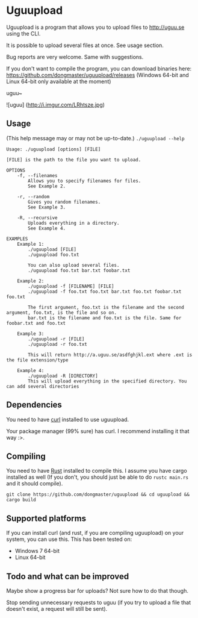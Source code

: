 # Uguupload
Uguupload is a program that allows you to upload files to http://uguu.se using the CLI.

It is possible to upload several files at once. See usage section.

Bug reports are very welcome. Same with suggestions.

If you don't want to compile the program, you can download binaries here: https://github.com/dongmaster/uguupload/releases
(Windows 64-bit and Linux 64-bit only available at the moment)

uguu~

![uguu]
(http://i.imgur.com/LRhtsze.jpg)

## Usage
(This help message may or may not be up-to-date.)
```./uguupload --help```

```
Usage: ./uguupload [options] [FILE]

[FILE] is the path to the file you want to upload.

OPTIONS
    -f, --filenames
        Allows you to specify filenames for files.
        See Example 2.
    
    -r, --random
        Gives you random filenames.
        See Example 3.
        
    -R, --recursive
        Uploads everything in a directory.
        See Example 4.

EXAMPLES
    Example 1:
        ./uguupload [FILE]
        ./uguupload foo.txt
        
        You can also upload several files.
        ./uguupload foo.txt bar.txt foobar.txt

    Example 2:
        ./uguupload -f [FILENAME] [FILE]
        ./uguupload -f foo.txt foo.txt bar.txt foo.txt foobar.txt foo.txt
        
        The first argument, foo.txt is the filename and the second argument, foo.txt, is the file and so on.
        bar.txt is the filename and foo.txt is the file. Same for foobar.txt and foo.txt
        
    Example 3:
        ./uguupload -r [FILE]
        ./uguupload -r foo.txt
        
        This will return http://a.uguu.se/asdfghjkl.ext where .ext is the file extension/type
        
    Example 4:
        ./uguupload -R [DIRECTORY]
        This will upload everything in the specified directory. You can add several directories
```

## Dependencies
You need to have [curl](http://curl.haxx.se) installed to use uguupload.

Your package manager (99% sure) has curl. I recommend installing it that way :>.

## Compiling
You need to have [Rust](http://rust-lang.org) installed to compile this. I assume you have cargo installed as well (If you don't, you should just be able to do ```rustc main.rs``` and it should compile).

```
git clone https://github.com/dongmaster/uguupload && cd uguupload && cargo build
```

## Supported platforms
If you can install curl (and rust, if you are compiling uguupload) on your system, you can use this.
This has been tested on:
* Windows 7 64-bit
* Linux 64-bit

## Todo and what can be improved
Maybe show a progress bar for uploads? Not sure how to do that though.

Stop sending unnecessary requests to uguu (if you try to upload a file that doesn't exist, a request will still be sent).



